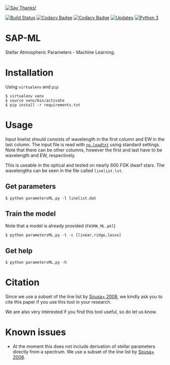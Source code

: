 [![Say Thanks!](https://img.shields.io/badge/Say%20Thanks-!-1EAEDB.svg?style=flat-square)](https://saythanks.io/to/DanielAndreasen)

[![Build Status](https://travis-ci.org/DanielAndreasen/SAP-ML.svg?branch=master)](https://travis-ci.org/DanielAndreasen/SAP-ML)
[![Codacy Badge](https://api.codacy.com/project/badge/Grade/da52b2a1511a4226a810d82a3fcee346)](https://www.codacy.com/app/daniel.andreasen/SWEETer-Cat?utm_source=github.com&amp;utm_medium=referral&amp;utm_content=DanielAndreasen/SWEETer-Cat&amp;utm_campaign=Badge_Grade)
[![Codacy Badge](https://api.codacy.com/project/badge/Coverage/da52b2a1511a4226a810d82a3fcee346)](https://www.codacy.com/app/daniel.andreasen/SWEETer-Cat?utm_source=github.com&utm_medium=referral&utm_content=DanielAndreasen/SWEETer-Cat&utm_campaign=Badge_Coverage)
[![Updates](https://pyup.io/repos/github/DanielAndreasen/SAP-ML/shield.svg?style=flat-square)](https://pyup.io/repos/github/DanielAndreasen/SAP-ML/)
[![Python 3](https://pyup.io/repos/github/DanielAndreasen/SAP-ML/python-3-shield.svg?style=flat-square)](https://pyup.io/repos/github/DanielAndreasen/SAP-ML/)

# SAP-ML
Stellar Atmospheric Parameters - Machine Learning.


# Installation
Using `virtualenv` and `pip`

```
$ virtualenv venv
$ source venv/bin/activate
$ pip install -r requirements.txt
```

# Usage
Input linelist should consists of wavelength in the first column and EW in the
last column. The input file is read with [`np.loadtxt`](https://docs.scipy.org/doc/numpy-1.13.0/reference/generated/numpy.loadtxt.html) using standard settings.
Note that there can be other columns, however the first and last have to be
wavelength and EW, respectively.

This is useable in the optical and tested on nearly 600 FGK dwarf stars. The
wavelengths can be seen in the file called `linelist.lst`.

## Get parameters

```
$ python parametersML.py -l linelist.dat
```

## Train the model
Note that a model is already provided (`FASMA_ML.pkl`)
```
$ python parametersML.py -t -c [linear,ridge,lasso]
```

## Get help
```
$ python parametersML.py -h
```

# Citation

Since we use a subset of the line list by [Sousa+ 2008](https://ui.adsabs.harvard.edu/#abs/2008A&A...487..373S/abstract),
we kindly ask you to cite this paper if you use this tool in your research.

We are also very interested if you find this tool useful, so do let us know.

# Known issues

* At the moment this does not include derivation of stellar parameters directly
from a spectrum. We use a subset of the line list by [Sousa+ 2008](https://ui.adsabs.harvard.edu/#abs/2008A&A...487..373S/abstract).
